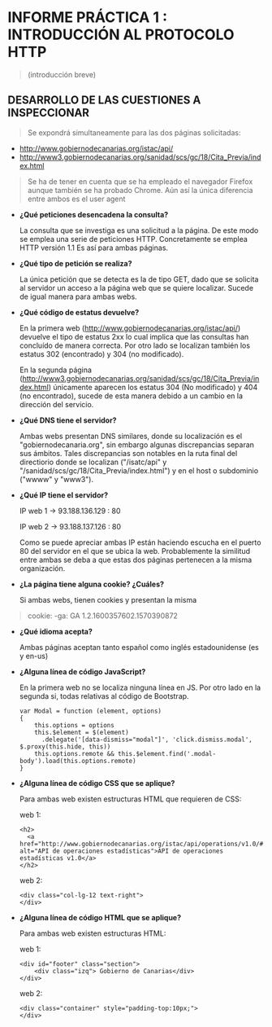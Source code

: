 # INFORME PRÁCTICA 1 : INTRODUCCIÓN AL PROTOCOLO HTTP
> (introducción breve)

## DESARROLLO DE LAS CUESTIONES A INSPECCIONAR  
> Se expondrá simultaneamente para las dos páginas solicitadas: 
   - http://www.gobiernodecanarias.org/istac/api/
   - http://www3.gobiernodecanarias.org/sanidad/scs/gc/18/Cita_Previa/index.html

> Se ha de tener en cuenta que se ha empleado el navegador Firefox aunque también se ha probado Chrome. Aún así la única diferencia entre ambos es el user agent

- **¿Qué peticiones desencadena la consulta?**

    La consulta que se investiga es una solicitud a la página. De este modo se emplea una serie de peticiones HTTP. Concretamente se emplea HTTP versión 1.1
    Es así para ambas páginas.

-  **¿Qué tipo de petición se realiza?** 

    La única petición que se detecta es la de tipo GET, dado que se solicita al servidor un acceso a la página web que se quiere localizar. Sucede de igual manera para ambas webs.

-  **¿Qué código de estatus devuelve?** 

    En la primera web  (http://www.gobiernodecanarias.org/istac/api/) devuelve el tipo de estatus 2xx lo cual implica que las consultas han concluído de manera correcta. Por otro lado se localizan también los estatus 302 (encontrado) y 304 (no modificado).

    En la segunda página (http://www3.gobiernodecanarias.org/sanidad/scs/gc/18/Cita_Previa/index.html) únicamente aparecen los estatus 304 (No modificado) y 404 (no encontrado), sucede de esta manera debido a un cambio en la dirección del servicio.

- **¿Qué DNS tiene el servidor?**

    Ambas webs presentan DNS similares, donde su localización es el "gobiernodecanaria.org", sin embargo algunas discrepancias separan sus ámbitos. Tales discrepancias son notables en la ruta final del directiorio donde se localizan  ("/isatc/api" y "/sanidad/scs/gc/18/Cita_Previa/index.html") y en el host 
    o subdominio ("wwww" y "www3").

- **¿Qué IP tiene el servidor?**

    IP web 1 -> 93.188.136.129 : 80

    
    IP web 2 -> 93.188.137.126 : 80

    Como se puede apreciar ambas IP están haciendo escucha en el puerto 80 del servidor en el que se ubica la web. Probablemente la similitud entre ambas
    se deba a que estas dos páginas pertenecen a la misma organización.

- **¿La página tiene alguna cookie? ¿Cuáles?**

    Si ambas webs, tienen cookies y presentan la misma
>   cookie: -ga: GA 1.2.1600357602.1570390872

- **¿Qué idioma acepta?**

    Ambas páginas aceptan tanto español como inglés estadounidense (es y en-us)

- **¿Alguna línea de código JavaScript?**

    En la primera web no se localiza ninguna línea en JS. Por otro lado en la segunda si, todas relativas al código de Bootstrap.

    ``` 
    var Modal = function (element, options) 
    {
        this.options = options
        this.$element = $(element)
          .delegate('[data-dismiss="modal"]', 'click.dismiss.modal', $.proxy(this.hide, this))
        this.options.remote && this.$element.find('.modal-body').load(this.options.remote)
    }
    ```

- **¿Alguna línea de código CSS que se aplique?**

    Para ambas web existen estructuras HTML que requieren de CSS:

    web 1:
    ```
    <h2>
      <a href="http://www.gobiernodecanarias.org/istac/api/operations/v1.0/#/" alt="API de operaciones estadísticas">API de operaciones estadísticas v1.0</a>
    </h2>
    ```

    web 2:
    ```
    <div class="col-lg-12 text-right">            
    </div>
    ```

- **¿Alguna línea de código HTML que se aplique?**

    Para ambas web existen estructuras HTML:

    web 1:
    ```
    <div id="footer" class="section">
        <div class="izq"> Gobierno de Canarias</div>
    </div>
    ```
    
    web 2:
    ```
    <div class="container" style="padding-top:10px;">
    </div>
    ```